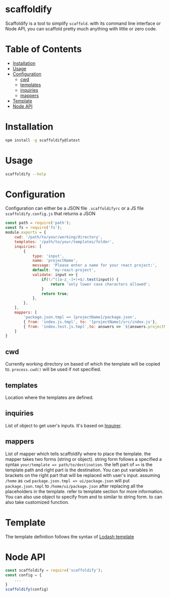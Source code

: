 # scaffoldify

Scaffoldify is a tool to simplify `scaffold`. with its command line interface or Node API, you can scaffold pretty much anything with little or zero code. 


# Table of Contents

-   [Installation](#Installation)
-   [Usage](#Usage)
-   [Configuration](#Configuration)
    -   [cwd](#cwd)
    -   [templates](#templates)
    -   [inquiries](#inquiries)
    -   [mappers](#mappers)
-   [Template](#Template)
-   [Node API](#node-api)

# Installation 

```bash
npm install -g scaffoldify@latest
```

# Usage

```bash
scaffoldify --help
```

# Configuration

Configuration can either be a JSON file `.scaffoldifyrc` or a JS file `scaffoldify.config.js` that returns a JSON

```js
const path = require('path');
const fs = require('fs');
module.exports = {
    cwd: '/path/to/your/working/directory',
    templates: '/path/to/your/templates/folder',
    inquiries: [
        {
            type: 'input',
            name: 'projectName',
            message: 'Please enter a name for your react project:',
            default: 'my-react-project',
            validate: input => {
                if(!/^([a-z_-]+)+$/.test(input)) {
                    return 'only lower case characters allowed';
                }
                return true;
            },
        },
    ],
    mappers: [
        'package.json.tmpl => [projectName]/package.json',
        { from: 'index.js.tmpl', to: '[projectName]/src/index.js'},
        { from: 'index.test.js.tmpl',to: answers => `${answers.projectName}/src/__test__/index.js`}
    ]
}
```

## cwd

Currently working directory on based of which the template will be copied to. `process.cwd()` will be used if not specified.

## templates

Location where the templates are defined.

## inquiries

List of object to get user's inputs. It's based on [Inquirer](https://github.com/SBoudrias/Inquirer.js/#prompt-types).

## mappers

List of mapper which tells scaffoldify where to place the template. the mapper takes two forms (string or object). string form follows a specified a syntax `your/template => path/to/destination`.
the left part of `=>` is the template path and right part is the destination. You can put variables in brackets on the right part that will be replaced with user's input. 
assuming `/home` as `cwd` `package.json.tmpl => ui/package.json` will put `package.json.tmpl` to `/home/ui/package.json` after replacing all the placeholders in the template. refer to template section for more information. 
You can also use object to specify from and to similar to string form. to can also take customized function. 

# Template

The template definition follows the syntax of [Lodash template](https://lodash.com/docs/4.17.15#template)

# <a name="node-api"></a>Node API


```js
const scaffoldify = require('scaffoldify');
const config = {
    ...
}
scaffoldify(config)
```